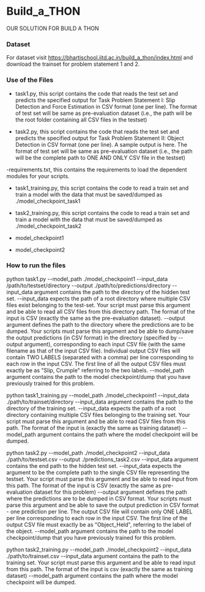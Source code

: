 # Build_a_THON
OUR SOLUTION FOR BUILD A THON 

### Dataset
For dataset visit https://bhartischool.iitd.ac.in/build_a_thon/index.html and download the trainset for problem statement 1 and 2.
### Use of the Files

- task1.py, this script contains the code that reads the test set  and predicts the specified output for Task Problem Statement I: Slip Detection and Force Estimation in CSV format (one per line). The format of test set will be same as pre-evaluation dataset (i.e., the path will be the root folder containing all CSV files in the testset)

- task2.py, this script contains the code that reads the test set and predicts the specified output for Task Problem Statement II: Object Detection in CSV format (one per line). A sample output is here. The format of test set will be same as pre-evaluation dataset (i.e., the path will be the complete path to ONE AND ONLY CSV file in the testset)

-requirements.txt, this contains the requirements to load the dependent modules for your scripts.

 - task1_training.py, this script contains the code to read a train set and train a model with the data that must be saved/dumped as ./model_checkpoint_task1
 
 - task2_training.py, this script contains the code to read a train set and train a model with the data that must be saved/dumped as ./model_checkpoint_task2
 
 - model_checkpoint1
 - model_checkpoint2

### How to run the files 

python task1.py --model_path ./model_checkpoint1 --input_data /path/to/testset/directory --output ./path/to/predictions/directory
--input_data argument contains the path to the directory of the hidden test set. 
--input_data expects the path of a root directory where multiple CSV files exist belonging to the test-set. Your script must parse this argument and be able to read all CSV files from this directory path. The format of the input is CSV (exactly the same as the pre-evaluation dataset).
--output argument defines the path to the directory where the predictions are to be dumped. Your scripts must parse this argument and be able to dump/save the output predictions (in CSV format) in the directory (specified by --output argument), corresponding to each input CSV file (with the same filename as that of the input CSV file). Individual output CSV files will contain TWO LABELS (separated with a comma) per line corresponding to each row in the input CSV. The first line of all the output CSV files must exactly be as "Slip, Crumple" referring to the two labels.
--model_path argument contains the path to the model checkpoint/dump that you have previously trained for this problem.



python task1_training.py --model_path ./model_checkpoint1 --input_data ./path/to/trainset/directory
--input_data argument contains the path to the directory of the training set. 
--input_data expects the path of a root directory containing multiple CSV files belonging to the training set. Your script must parse this argument and be able to read CSV files from this path. The format of the input is (exactly the same as training dataset)
--model_path argument contains the path where the model checkpoint will be dumped.



python task2.py --model_path ./model_checkpoint2 --input_data ./path/to/testset.csv --output ./predictions_task2.csv
--input_data argument contains the end path to the hidden test set. 
--input_data expects the argument to be the complete path to the single CSV file representing the testset. Your script must parse this argument and be able to read input from this path. The format of the input is CSV (exactly the same as pre-evaluation dataset for this problem)
--output argument defines the path where the predictions are to be dumped in CSV format. Your scripts must parse this argument and be able to save the output prediction in CSV format - one prediction per line. The output CSV file will contain only ONE LABEL per line corresponding to each row in the input CSV. The first line of the output CSV file must exactly be as "Object_Held", referring to the label of the object.
--model_path argument contains the path to the model checkpoint/dump that you have previously trained for this problem.


python task2_training.py --model_path ./model_checkpoint2 --input_data ./path/to/trainset.csv
--input_data argument contains the path to the training set. Your script must parse this argument and be able to read input from this path. The format of the input is csv (exactly the same as training dataset)
--model_path argument contains the path where the model checkpoint will be dumped.

